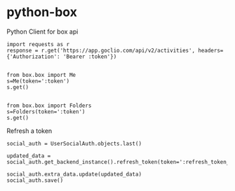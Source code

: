 python-box
=============

Python Client for box api


```
import requests as r
response = r.get('https://app.goclio.com/api/v2/activities', headers={'Authorization': 'Bearer :token'})


from box.box import Me
s=Me(token=':token')
s.get()


from box.box import Folders
s=Folders(token=':token')
s.get()

```


Refresh a token

```
social_auth = UserSocialAuth.objects.last()

updated_data = social_auth.get_backend_instance().refresh_token(token=':refresh_token_from_social_auth')

social_auth.extra_data.update(updated_data)
social_auth.save()
```